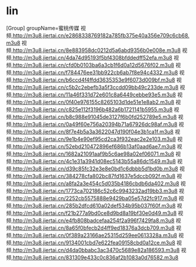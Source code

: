 # lin
[Group]
groupName=蜜桃传媒
视频,http://m3u8.jiertai.cn/e2868338769182a785fb375e40a356e709c6cb68.m3u8
视频,http://m3u8.jiertai.cn/8e883958dc0212d5a6abd9356b0e008e.m3u8
视频,http://m3u8.jiertai.cn/4da74d95193f5bf4308bfddedff52efa.m3u8
视频,http://m3u8.jiertai.cn/cfd0b0103ba6a3cb1f6d0a12d5676f02.m3u8
视频,http://m3u8.jiertai.cn/f784476ee31bb922cb6ab7f8e94c4332.m3u8
视频,http://m3u8.jiertai.cn/b6ccd4f4ffdd3635353e9f6073d009bf.m3u8
视频,http://m3u8.jiertai.cn/c5b2c2ebefb3a5f3ccdd09bb49c233de.m3u8
视频,http://m3u8.jiertai.cn/11a46f331d72e601c8a6449cebbe93e5.m3u8
视频,http://m3u8.jiertai.cn/0f40e976155c8265103d1de51e1e8ab2.m3u8
视频,http://m3u8.jiertai.cn/c825e112f3196b482a6b1721141b5955.m3u8
视频,http://m3u8.jiertai.cn/b8c988e91045de3127f6b0fd252789e5.m3u8
视频,http://m3u8.jiertai.cn/0a49f60e756a20394b71a67926dc98af.m3u8
视频,http://m3u8.jiertai.cn/8f7e4b5a3a3622047d190f04e3b1ca1f.m3u8
视频,http://m3u8.jiertai.cn/9e1b4e90ef95cd2ca3f932eac2e2e103.m3u8
视频,http://m3u8.jiertai.cn/52ebd210472896ef686b13af0aad6ae7.m3u8
视频,http://m3u8.jiertai.cn/1682a21091aaf9b5c6ae98a02ef06071.m3u8
视频,http://m3u8.jiertai.cn/4c1e31a3941d08ec5143b55a86dc1549.m3u8
视频,http://m3u8.jiertai.cn/d39c85fc32e3e8e0bd1c6dbbb5d1bd0b.m3u8
视频,http://m3u8.jiertai.cn/384278cfa802bc87fd1637e5dccb092f.m3u8
视频,http://m3u8.jiertai.cn/a8fa2a3e454c5d035b4186cbdb6da402.m3u8
视频,http://m3u8.jiertai.cn/1773ca702186c52c6c9943232ad19bb3.m3u8
视频,http://m3u8.jiertai.cn/2252cb5575888e9429ba05e57d2fc917.m3u8
视频,http://m3u8.jiertai.cn/285b2dfcd610a02def534b95b037f60f.m3u8
视频,http://m3u8.jiertai.cn/f21b277a9bd0ce8d9bd8a19bf30e0d49.m3u8
视频,http://m3u8.jiertai.cn/e4fb808badcefaa254f2a996f7429fa8.m3u8
视频,http://m3u8.jiertai.cn/8a65f0bfecb2d4ff9ed18376a3dcb709.m3u8
视频,http://m3u8.jiertai.cn/0f389a23166ae25315d259ee0613328a.m3u8
视频,http://m3u8.jiertai.cn/9134001cbd7e622fea09158cbd0a12ce.m3u8
视频,http://m3u8.jiertai.cn/d4da0bbabc3ac3470c5689e82a186593.m3u8
视频,http://m3u8.jiertai.cn/831309e433c0c836af2b1083a0d76582.m3u8
